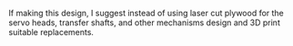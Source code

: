 If making this design, I suggest instead of using laser cut plywood
for the servo heads, transfer shafts, and other mechanisms
design and 3D print suitable replacements.
